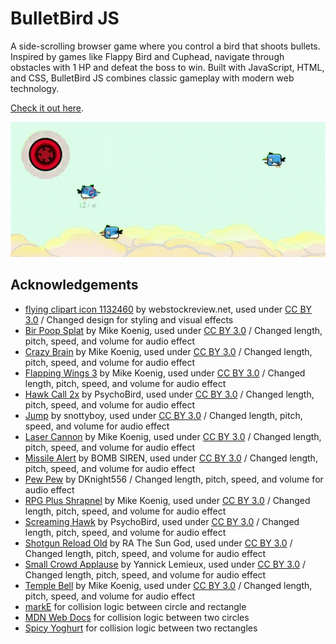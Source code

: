 # BulletBird JS

A side-scrolling browser game where you control a bird that shoots bullets. Inspired by games like Flappy Bird and Cuphead, navigate through obstacles with 1 HP and defeat the boss to win. Built with JavaScript, HTML, and CSS, BulletBird JS combines classic gameplay with modern web technology.

[Check it out here](https://dgee02.github.io/BulletBird-JS/).

![](https://raw.githubusercontent.com/dgee02/portfolio-content/main/projects/BulletBird-JS.gif)

## Acknowledgements

- [flying clipart icon 1132460](https://webstockreview.net/image/cookout-clipart-vector/1132460.html) by webstockreview.net, used under [CC BY 3.0](https://creativecommons.org/licenses/by/3.0/) / Changed design for styling and visual effects
- [Bir Poop Splat](https://soundbible.com/1079-Bir-Poop-Splat.html) by Mike Koenig, used under [CC BY 3.0](https://creativecommons.org/licenses/by/3.0/) / Changed length, pitch, speed, and volume for audio effect
- [Crazy Brain](https://soundbible.com/1713-Crazy-Brain.html) by Mike Koenig, used under [CC BY 3.0](https://creativecommons.org/licenses/by/3.0/) / Changed length, pitch, speed, and volume for audio effect
- [Flapping Wings 3](https://soundbible.com/628-Flapping-Wings-3.html) by Mike Koenig, used under [CC BY 3.0](https://creativecommons.org/licenses/by/3.0/) / Changed length, pitch, speed, and volume for audio effect
- [Hawk Call 2x](https://soundbible.com/1481-Hawk-Call-2x.html) by PsychoBird, used under [CC BY 3.0](https://creativecommons.org/licenses/by/3.0/) / Changed length, pitch, speed, and volume for audio effect
- [Jump](https://soundbible.com/1343-Jump.html) by snottyboy, used under [CC BY 3.0](https://creativecommons.org/licenses/by/3.0/) / Changed length, pitch, speed, and volume for audio effect
- [Laser Cannon](https://soundbible.com/1771-Laser-Cannon.html) by Mike Koenig, used under [CC BY 3.0](https://creativecommons.org/licenses/by/3.0/) / Changed length, pitch, speed, and volume for audio effect
- [Missile Alert](https://soundbible.com/2056-Missile-Alert.html) by BOMB SIREN, used under [CC BY 3.0](https://creativecommons.org/licenses/by/3.0/) / Changed length, pitch, speed, and volume for audio effect
- [Pew Pew](https://soundbible.com/1949-Pew-Pew.html) by DKnight556 / Changed length, pitch, speed, and volume for audio effect
- [RPG Plus Shrapnel](https://soundbible.com/2075-RPG-Plus-Shrapnel.html) by Mike Koenig, used under [CC BY 3.0](https://creativecommons.org/licenses/by/3.0/) / Changed length, pitch, speed, and volume for audio effect
- [Screaming Hawk](https://soundbible.com/1517-Screaming-Hawk.html) by PsychoBird, used under [CC BY 3.0](https://creativecommons.org/licenses/by/3.0/) / Changed length, pitch, speed, and volume for audio effect
- [Shotgun Reload Old](https://soundbible.com/1996-Shotgun-Reload-Old.html) by RA The Sun God, used under [CC BY 3.0](https://creativecommons.org/licenses/by/3.0/) / Changed length, pitch, speed, and volume for audio effect
- [Small Crowd Applause](https://soundbible.com/1964-Small-Crowd-Applause.html) by Yannick Lemieux, used under [CC BY 3.0](https://creativecommons.org/licenses/by/3.0/) / Changed length, pitch, speed, and volume for audio effect
- [Temple Bell](https://soundbible.com/1531-Temple-Bell.html) by Mike Koenig, used under [CC BY 3.0](https://creativecommons.org/licenses/by/3.0/) / Changed length, pitch, speed, and volume for audio effect
- [markE](https://stackoverflow.com/questions/21089959/detecting-collision-of-rectangle-with-circle) for collision logic between circle and rectangle
- [MDN Web Docs](https://developer.mozilla.org/en-US/docs/Games/Techniques/2D_collision_detection) for collision logic between two circles
- [Spicy Yoghurt](https://spicyyoghurt.com/tutorials/html5-javascript-game-development/collision-detection-physics) for collision logic between two rectangles
